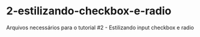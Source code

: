 # 2-estilizando-checkbox-e-radio

Arquivos necessários para o tutorial #2 - Estilizando input checkbox e radio
